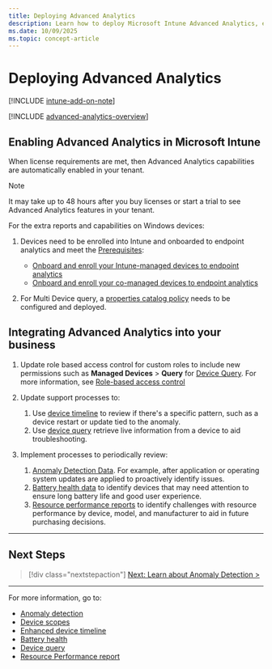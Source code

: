 ```yaml
---
title: Deploying Advanced Analytics
description: Learn how to deploy Microsoft Intune Advanced Analytics, enable advanced analytics features, and integrate endpoint analytics for proactive device management.
ms.date: 10/09/2025
ms.topic: concept-article
---
```


# Deploying Advanced Analytics

[!INCLUDE [intune-add-on-note](../intune-service/includes/intune-add-on-note.md)]

[!INCLUDE [advanced-analytics-overview](includes/advanced-analytics-overview.md)]

## Enabling Advanced Analytics in Microsoft Intune

When license requirements are met, then Advanced Analytics capabilities are automatically enabled in your tenant.

> [!NOTE]
> It may take up to 48 hours after you buy licenses or start a trial to see Advanced Analytics features in your tenant.

For the extra reports and capabilities on Windows devices:

1. Devices need to be enrolled into Intune and onboarded to endpoint analytics and meet the [Prerequisites](advanced-analytics-plan.md#prerequisites):

    - [Onboard and enroll your Intune-managed devices to endpoint analytics](configure.md)
    - [Onboard and enroll your co-managed devices to endpoint analytics](configure.md)

1. For Multi Device query, a [properties catalog policy](/intune/intune-service/configuration/properties-catalog) needs to be configured and deployed.

## Integrating Advanced Analytics into your business

1. Update role based access control for custom roles to include new permissions such as **Managed Devices** > **Query** for [Device Query](device-query.md). For more information, see [Role-based access control](../intune-service/fundamentals/role-based-access-control.md)
1. Update support processes to:
    1. Use [device timeline](enhanced-device-timeline.md) to review if there's a specific pattern, such as a device restart or update tied to the anomaly.
    1. Use [device query](device-query.md) retrieve live information from a device to aid troubleshooting.

1. Implement processes to periodically review:
    1. [Anomaly Detection Data](anomaly-detection.md). For example, after application or operating system updates are applied to proactively identify issues.
    1. [Battery health data](battery-health.md) to identify devices that may need attention to ensure long battery life and good user experience.
    1. [Resource performance reports](resource-performance-report.md) to identify challenges with resource performance by device, model, and manufacturer to aid in future purchasing decisions.

---

## Next Steps

> [!div class="nextstepaction"]
> [Next: Learn about Anomaly Detection >](anomaly-detection.md)

---

For more information, go to:

- [Anomaly detection](anomaly-detection.md)
- [Device scopes](device-scopes.md)
- [Enhanced device timeline](enhanced-device-timeline.md)
- [Battery health](battery-health.md)
- [Device query](device-query.md)
- [Resource Performance report](resource-performance-report.md)
